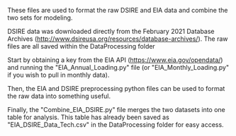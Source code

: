 These files are used to format the raw DSIRE and EIA data and combine the two sets for modeling.

DSIRE data was downloaded directly from the February 2021 Database Archives (http://www.dsireusa.org/resources/database-archives/). The raw files are all saved within the DataProcessing folder

Start by obtaining a key from the EIA API (https://www.eia.gov/opendata/) and running the "EIA_Annual_Loading.py" file (or "EIA_Monthly_Loading.py" if you wish to pull in monthly data).

Then, the EIA and DSIRE preprocessing python files can be used to format the raw data into something useful. 

Finally, the "Combine_EIA_DSIRE.py" file merges the two datasets into one table for analysis. This table has already been saved as "EIA_DSIRE_Data_Tech.csv" in the DataProcessing folder for easy access.

